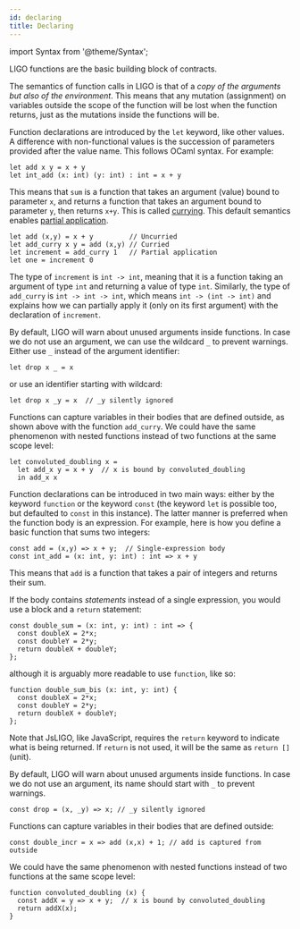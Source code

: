 ```yaml
---
id: declaring
title: Declaring
---
```


import Syntax from '@theme/Syntax';

LIGO functions are the basic building block of contracts.

The semantics of function calls in LIGO is that of a *copy of the
arguments but also of the environment*. This means that any mutation
(assignment) on variables outside the scope of the function will be
lost when the function returns, just as the mutations inside the
functions will be.

<Syntax syntax="cameligo">

Function declarations are introduced by the `let` keyword, like other
values. A difference with non-functional values is the succession of
parameters provided after the value name. This follows OCaml
syntax. For example:

```cameligo group=fun_decl
let add x y = x + y
let int_add (x: int) (y: int) : int = x + y
```

This means that `sum` is a function that takes an argument (value)
bound to parameter `x`, and returns a function that takes an argument
bound to parameter `y`, then returns `x+y`. This is called
[currying](https://en.wikipedia.org/wiki/Currying). This default
semantics enables
[partial application](https://en.wikipedia.org/wiki/Partial_application).

```cameligo group=curry
let add (x,y) = x + y         // Uncurried
let add_curry x y = add (x,y) // Curried
let increment = add_curry 1   // Partial application
let one = increment 0
```

The type of `increment` is `int -> int`, meaning that it is a function
taking an argument of type `int` and returning a value of type
`int`. Similarly, the type of `add_curry` is `int -> int -> int`,
which means `int -> (int -> int)` and explains how we can partially
apply it (only on its first argument) with the declaration of
`increment`.

By default, LIGO will warn about unused arguments inside
functions. In case we do not use an argument, we can use the wildcard
`_` to prevent warnings. Either use `_` instead of the argument
identifier:

```cameligo
let drop x _ = x
```

or use an identifier starting with wildcard:

```cameligo
let drop x _y = x  // _y silently ignored
```

Functions can capture variables in their bodies that are defined
outside, as shown above with the function `add_curry`. We could have
the same phenomenon with nested functions instead of two functions at
the same scope level:

```cameligo
let convoluted_doubling x =
  let add_x y = x + y  // x is bound by convoluted_doubling
  in add_x x
```

</Syntax>

<Syntax syntax="jsligo">

Function declarations can be introduced in two main ways: either by
the keyword `function` or the keyword `const` (the keyword `let` is
possible too, but defaulted to `const` in this instance). The latter
manner is preferred when the function body is an expression. For
example, here is how you define a basic function that sums two
integers:

```jsligo group=sum
const add = (x,y) => x + y;  // Single-expression body
const int_add = (x: int, y: int) : int => x + y
```

This means that `add` is a function that takes a pair of integers and
returns their sum.

If the body contains *statements* instead of a single expression, you
would use a block and a `return` statement:

```jsligo group=sum
const double_sum = (x: int, y: int) : int => {
  const doubleX = 2*x;
  const doubleY = 2*y;
  return doubleX + doubleY;
};
```

although it is arguably more readable to use `function`, like so:

```jsligo group=sum
function double_sum_bis (x: int, y: int) {
  const doubleX = 2*x;
  const doubleY = 2*y;
  return doubleX + doubleY;
};
```

Note that JsLIGO, like JavaScript, requires the `return` keyword to
indicate what is being returned. If `return` is not used, it will be
the same as `return []` (unit).

By default, LIGO will warn about unused arguments inside functions. In
case we do not use an argument, its name should start with `_` to
prevent warnings.

```jsligo
const drop = (x, _y) => x; // _y silently ignored
```

Functions can capture variables in their bodies that are defined
outside:

```jsligo group=sum
const double_incr = x => add (x,x) + 1; // add is captured from outside
```

We could have the same phenomenon with nested functions instead of two
functions at the same scope level:

```jsligo
function convoluted_doubling (x) {
  const addX = y => x + y;  // x is bound by convoluted_doubling
  return addX(x);
}
```

</Syntax>
